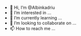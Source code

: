 - 👋 Hi, I’m @Albinkadriu
- 👀 I’m interested in ...
- 🌱 I’m currently learning ...
- 💞️ I’m looking to collaborate on ...
- 📫 How to reach me ...

<!---
Albinkadriu/Albinkadriu is a ✨ special ✨ repository because its `README.md` (this file) appears on your GitHub profile.
You can click the Preview link to oj take a look at your changes.
--->
